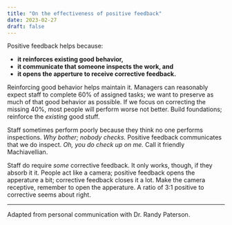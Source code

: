 ```yaml
---
title: "On the effectiveness of positive feedback"
date: 2023-02-27
draft: false
---
```


Positive feedback helps because:

- **it reinforces existing good behavior,**
- **it communicate that someone inspects the work, and**
- **it opens the apperture to receive corrective feedback.**

Reinforcing good behavior helps maintain it. Managers can reasonably expect staff to complete 60% of assigned tasks; we want to preserve as much of that good behavior as possible. If we focus on correcting the missing 40%, most people will perform worse not better. Build foundations; reinforce the _existing_ good stuff.

Staff sometimes perform poorly because they think no one performs inspections. _Why bother; nobody checks._ Positive feedback communicates that we do inspect. _Oh, you do check up on me._ Call it friendly Machiavellian.

Staff do require _some_ corrective feedback. It only works, though, if they absorb it it. People act like a camera; positive feedback opens the apperature a bit; corrective feedback closes it a lot. Make the camera receptive, remember to open the apperature. A ratio of 3:1 positive to corrective seems about right.

---

Adapted from personal communication with Dr. Randy Paterson.

